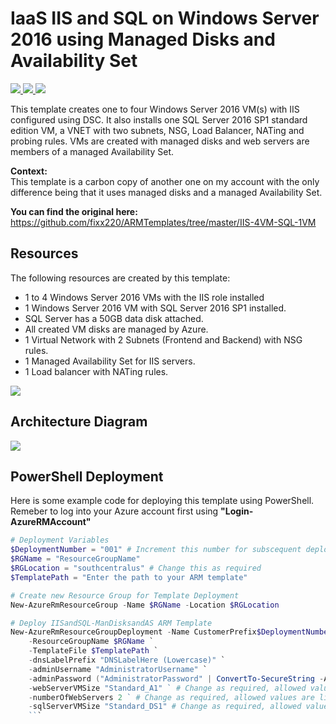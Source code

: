 # IaaS IIS and SQL on Windows Server 2016 using Managed Disks and Availability Set

<a href="https://portal.azure.com/#create/Microsoft.Template/uri/https%3A%2F%2Fraw.githubusercontent.com%2Ffixx220%2FARMTemplates%2Fmaster%2FIISandSQL-ManDisksandAS%2Fazuredeploy.json" target="_blank">
    <img src="http://azuredeploy.net/deploybutton.png" />
</a>
<a href="https://portal.azure.us/#create/Microsoft.Template/uri/https%3A%2F%2Fraw.githubusercontent.com%2Ffixx220%2FARMTemplates%2Fmaster%2FIISandSQL-ManDisksandAS%2Fazuredeploy.json" target="_blank">
    <img src="http://azuredeploy.net/AzureGov.png" />
</a>
<a href="http://armviz.io/#/?load=https%3A%2F%2Fraw.githubusercontent.com%2Ffixx220%2FARMTemplates%2Fmaster%2FIISandSQL-ManDisksandAS%2Fazuredeploy.json" target="_blank">
    <img src="http://armviz.io/visualizebutton.png"/>
</a>

This template creates one to four Windows Server 2016 VM(s) with IIS configured using DSC. It also installs one SQL Server 2016 SP1 standard edition VM, a VNET with two subnets, NSG, Load Balancer, NATing and probing rules.  VMs are created with managed disks and web servers are members of a managed Availability Set.

<b>Context:</b><br>
This template is a carbon copy of another one on my account with the only difference being that it uses managed disks and a managed Availability Set. 

<b>You can find the original here:</b>
<a href="https://github.com/fixx220/ARMTemplates/tree/master/IIS-4VM-SQL-1VM">
https://github.com/fixx220/ARMTemplates/tree/master/IIS-4VM-SQL-1VM
</a><br>

## Resources
The following resources are created by this template:
- 1 to 4 Windows Server 2016 VMs with the IIS role installed
- 1 Windows Server 2016 VM with SQL Server 2016 SP1 installed.
- SQL Server has a 50GB data disk attached.
- All created VM disks are managed by Azure.
- 1 Virtual Network with 2 Subnets (Frontend and Backend) with NSG rules.
- 1 Managed Availability Set for IIS servers.
- 1 Load balancer with NATing rules.


<img src="https://raw.githubusercontent.com/fixx220/ARMTemplates/master/IISandSQL-ManDisksandAS/images/resources.png" />


## Architecture Diagram
<img src="https://raw.githubusercontent.com/fixx220/ARMTemplates/master/IISandSQL-ManDisksandAS/images/architecture.png" />

## PowerShell Deployment

Here is some example code for deploying this template using PowerShell.  Remeber to log into your Azure account first using <b>"Login-AzureRMAccount"</b>
<br>

```PowerShell
# Deployment Variables
$DeploymentNumber = "001" # Increment this number for subscequent deployments
$RGName = "ResourceGroupName"
$RGLocation = "southcentralus" # Change this as required
$TemplatePath = "Enter the path to your ARM template"

# Create new Resource Group for Template Deployment
New-AzureRmResourceGroup -Name $RGName -Location $RGLocation

# Deploy IISandSQL-ManDisksandAS ARM Template
New-AzureRmResourceGroupDeployment -Name CustomerPrefix$DeploymentNumber `
    -ResourceGroupName $RGName `
    -TemplateFile $TemplatePath `
    -dnsLabelPrefix "DNSLabelHere (Lowercase)" `
    -adminUsername "AdministratorUsername" `
    -adminPassword ("AdministratorPassword" | ConvertTo-SecureString -AsPlainText -Force) `
    -webServerVMSize "Standard_A1" ` # Change as required, allowed values are listed in the template under parameter of the same name
    -numberOfWebServers 2 ` # Change as required, allowed values are listed in the template under parameter of the same name
    -sqlServerVMSize "Standard_DS1" # Change as required, allowed values are listed in the template under parameter of the same name
    ```
